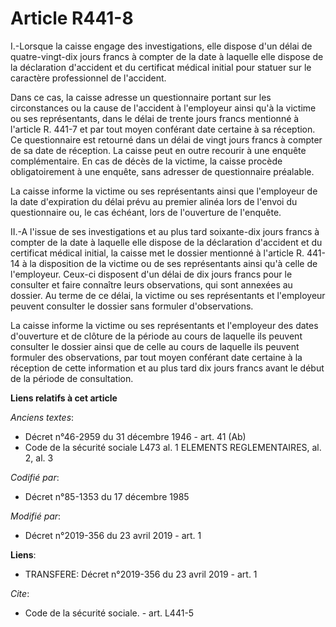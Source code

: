 # Article R441-8

I.-Lorsque la caisse engage des investigations, elle dispose d'un délai de quatre-vingt-dix jours francs à compter de la date
à laquelle elle dispose de la déclaration d'accident et du certificat médical initial pour statuer sur le caractère
professionnel de l'accident.

Dans ce cas, la caisse adresse un questionnaire portant sur les circonstances ou la cause de l'accident à l'employeur ainsi
qu'à la victime ou ses représentants, dans le délai de trente jours francs mentionné à l'article R. 441-7 et par tout moyen
conférant date certaine à sa réception. Ce questionnaire est retourné dans un délai de vingt jours francs à compter de sa
date de réception. La caisse peut en outre recourir à une enquête complémentaire. En cas de décès de la victime, la caisse
procède obligatoirement à une enquête, sans adresser de questionnaire préalable.

La caisse informe la victime ou ses représentants ainsi que l'employeur de la date d'expiration du délai prévu au premier
alinéa lors de l'envoi du questionnaire ou, le cas échéant, lors de l'ouverture de l'enquête.

II.-A l'issue de ses investigations et au plus tard soixante-dix jours francs à compter de la date à laquelle elle dispose de
la déclaration d'accident et du certificat médical initial, la caisse met le dossier mentionné à l'article R. 441-14 à la
disposition de la victime ou de ses représentants ainsi qu'à celle de l'employeur. Ceux-ci disposent d'un délai de dix jours
francs pour le consulter et faire connaître leurs observations, qui sont annexées au dossier. Au terme de ce délai, la
victime ou ses représentants et l'employeur peuvent consulter le dossier sans formuler d'observations.

La caisse informe la victime ou ses représentants et l'employeur des dates d'ouverture et de clôture de la période au cours
de laquelle ils peuvent consulter le dossier ainsi que de celle au cours de laquelle ils peuvent formuler des observations,
par tout moyen conférant date certaine à la réception de cette information et au plus tard dix jours francs avant le début de
la période de consultation.

**Liens relatifs à cet article**

_Anciens textes_:

  - Décret n°46-2959 du 31 décembre 1946 - art. 41 (Ab)
  - Code de la sécurité sociale L473 al. 1 ELEMENTS REGLEMENTAIRES, al. 2, al. 3

_Codifié par_:

  - Décret n°85-1353 du 17 décembre 1985

_Modifié par_:

  - Décret n°2019-356 du 23 avril 2019 - art. 1

**Liens**:

  - TRANSFERE: Décret n°2019-356 du 23 avril 2019 - art. 1

_Cite_:

  - Code de la sécurité sociale. - art. L441-5
